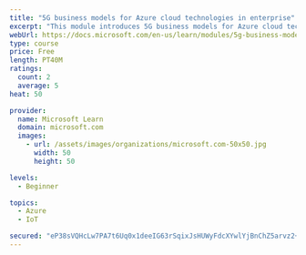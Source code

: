 ```yaml
---
title: "5G business models for Azure cloud technologies in enterprise"
excerpt: "This module introduces 5G business models for Azure cloud technologies."
webUrl: https://docs.microsoft.com/en-us/learn/modules/5g-business-models/
type: course
price: Free
length: PT40M
ratings:
  count: 2
  average: 5
heat: 50

provider:
  name: Microsoft Learn
  domain: microsoft.com
  images:
    - url: /assets/images/organizations/microsoft.com-50x50.jpg
      width: 50
      height: 50

levels:
  - Beginner

topics:
  - Azure
  - IoT

secured: "eP38sVQHcLw7PA7t6Uq0x1deeIG63rSqixJsHUWyFdcXYwlYjBnChZ5arvz2+7QtOHPbdgixY/Qp/bJ4tnBLvZiNgAhNYtmd+RjCEpBAH3osQ0FvWcpNqJHU/3wNzaJ294TyN3wgmQWDZfvR+osoeqYA27+HyjUEC/7hH5WzZUC4mD0fxj4T39jNH4ae4yTuUjiJxIS12qWHt5L4sVsH29HM8EVSBg8U07Jf2Tk5XeR3dKQdtvKA/QtcoyfKNWLlRgUN3Q93sl12+WDciJvz8NipLRfCSSc9RmEVcs569s8aoXxaMdHRgaJ3lnjZfKz0+txJToRHwIvwsNh9t0DtDL6fRphGziKBUMlDr0wOmBtOkKibGWm0cbGn2mLjcEglHfpNvRpjNTCJi5PSdevaHmrOp7Hw/g7+abMS2CfSvCQ=;JW9IkEK5Abu/lNL2DD24BQ=="
---
```


